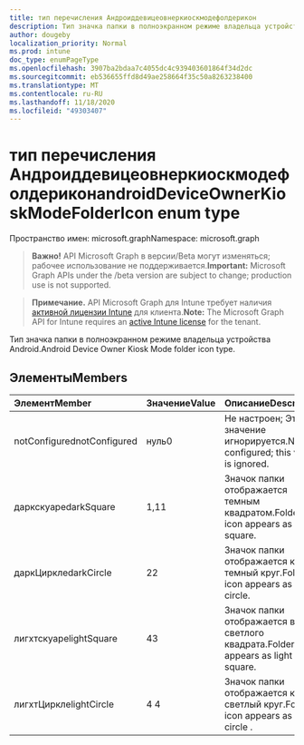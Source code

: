 ```yaml
---
title: тип перечисления Андроиддевицеовнеркиоскмодефолдерикон
description: Тип значка папки в полноэкранном режиме владельца устройства Android.
author: dougeby
localization_priority: Normal
ms.prod: intune
doc_type: enumPageType
ms.openlocfilehash: 3907ba2bdaa7c4055dc4c939403601864f34d2dc
ms.sourcegitcommit: eb536655ffd8d49ae258664f35c50a8263238400
ms.translationtype: MT
ms.contentlocale: ru-RU
ms.lasthandoff: 11/18/2020
ms.locfileid: "49303407"
---
```

# <a name="androiddeviceownerkioskmodefoldericon-enum-type"></a><span data-ttu-id="50223-103">тип перечисления Андроиддевицеовнеркиоскмодефолдерикон</span><span class="sxs-lookup"><span data-stu-id="50223-103">androidDeviceOwnerKioskModeFolderIcon enum type</span></span>

<span data-ttu-id="50223-104">Пространство имен: microsoft.graph</span><span class="sxs-lookup"><span data-stu-id="50223-104">Namespace: microsoft.graph</span></span>

> <span data-ttu-id="50223-105">**Важно!** API Microsoft Graph в версии/Beta могут изменяться; рабочее использование не поддерживается.</span><span class="sxs-lookup"><span data-stu-id="50223-105">**Important:** Microsoft Graph APIs under the /beta version are subject to change; production use is not supported.</span></span>

> <span data-ttu-id="50223-106">**Примечание.** API Microsoft Graph для Intune требует наличия [активной лицензии Intune](https://go.microsoft.com/fwlink/?linkid=839381) для клиента.</span><span class="sxs-lookup"><span data-stu-id="50223-106">**Note:** The Microsoft Graph API for Intune requires an [active Intune license](https://go.microsoft.com/fwlink/?linkid=839381) for the tenant.</span></span>

<span data-ttu-id="50223-107">Тип значка папки в полноэкранном режиме владельца устройства Android.</span><span class="sxs-lookup"><span data-stu-id="50223-107">Android Device Owner Kiosk Mode folder icon type.</span></span>

## <a name="members"></a><span data-ttu-id="50223-108">Элементы</span><span class="sxs-lookup"><span data-stu-id="50223-108">Members</span></span>
|<span data-ttu-id="50223-109">Элемент</span><span class="sxs-lookup"><span data-stu-id="50223-109">Member</span></span>|<span data-ttu-id="50223-110">Значение</span><span class="sxs-lookup"><span data-stu-id="50223-110">Value</span></span>|<span data-ttu-id="50223-111">Описание</span><span class="sxs-lookup"><span data-stu-id="50223-111">Description</span></span>|
|:---|:---|:---|
|<span data-ttu-id="50223-112">notConfigured</span><span class="sxs-lookup"><span data-stu-id="50223-112">notConfigured</span></span>|<span data-ttu-id="50223-113">нуль</span><span class="sxs-lookup"><span data-stu-id="50223-113">0</span></span>|<span data-ttu-id="50223-114">Не настроен; Это значение игнорируется.</span><span class="sxs-lookup"><span data-stu-id="50223-114">Not configured; this value is ignored.</span></span>|
|<span data-ttu-id="50223-115">даркскуаре</span><span class="sxs-lookup"><span data-stu-id="50223-115">darkSquare</span></span>|<span data-ttu-id="50223-116">1,1</span><span class="sxs-lookup"><span data-stu-id="50223-116">1</span></span>|<span data-ttu-id="50223-117">Значок папки отображается темным квадратом.</span><span class="sxs-lookup"><span data-stu-id="50223-117">Folder icon appears as dark square.</span></span>|
|<span data-ttu-id="50223-118">даркЦиркле</span><span class="sxs-lookup"><span data-stu-id="50223-118">darkCircle</span></span>|<span data-ttu-id="50223-119">2</span><span class="sxs-lookup"><span data-stu-id="50223-119">2</span></span>|<span data-ttu-id="50223-120">Значок папки отображается как темный круг.</span><span class="sxs-lookup"><span data-stu-id="50223-120">Folder icon appears as dark circle.</span></span>|
|<span data-ttu-id="50223-121">лигхтскуаре</span><span class="sxs-lookup"><span data-stu-id="50223-121">lightSquare</span></span>|<span data-ttu-id="50223-122">4</span><span class="sxs-lookup"><span data-stu-id="50223-122">3</span></span>|<span data-ttu-id="50223-123">Значок папки отображается в виде светлого квадрата.</span><span class="sxs-lookup"><span data-stu-id="50223-123">Folder icon appears as light square.</span></span>|
|<span data-ttu-id="50223-124">лигхтЦиркле</span><span class="sxs-lookup"><span data-stu-id="50223-124">lightCircle</span></span>|<span data-ttu-id="50223-125">4 </span><span class="sxs-lookup"><span data-stu-id="50223-125">4</span></span>|<span data-ttu-id="50223-126">Значок папки отображается как светлый круг.</span><span class="sxs-lookup"><span data-stu-id="50223-126">Folder icon appears as light circle  .</span></span>|





